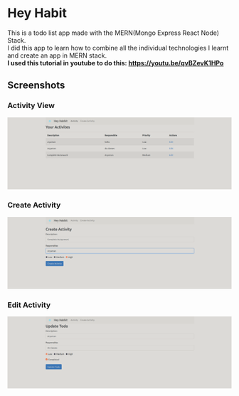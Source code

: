 # Hey Habit 

This is a todo list app made with the MERN(Mongo Express React Node) Stack.  
I did this app to learn how to combine all the individual technologies I learnt and create an app in MERN stack.  
**I used this tutorial in youtube to do this: https://youtu.be/qvBZevK1HPo**

## Screenshots

### Activity View
![Todos List View](./screenshots/todoListView.png?raw=true "Todos List View")

### Create Activity
![Create Todo](./screenshots/createTodo.png?raw=true "Create Todo")

### Edit Activity
![Edit Todo](./screenshots/editTodo.png?raw=true "Edit Todo")
